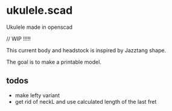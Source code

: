 # ukulele.scad
Ukulele made in openscad

// WIP !!!!!

This current body and headstock is inspired by Jazztang shape.

The goal is to make a printable model.

## todos

* make lefty variant
* get rid of neckL and use calculated length of the last fret